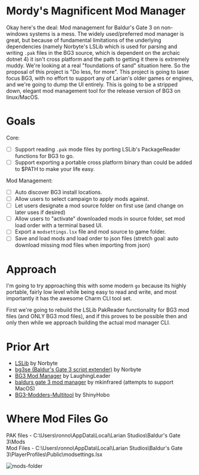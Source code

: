 # Mordy's Magnificent Mod Manager

Okay here's the deal: Mod management for Baldur's Gate 3 on non-windows systems is a mess. The widely used/preferred mod manager is great, but because of fundamental limitations of the underlying dependencies (namely Norbyte's LSLib which is used for parsing and writing `.pak` files in the BG3 source, which is dependent on the archaic dotnet 4) it isn't cross platform and the path to getting it there is extremely muddy. We're looking at a real "foundations of sand" situation here. So the proposal of this project is "Do less, for more". This project is going to laser focus BG3, with no effort to support any of Larian's older games or engines, and we're going to dump the UI entirely. This is going to be a stripped down, elegant mod management tool for the release version of BG3 on linux/MacOS.

# Goals

Core:

- [ ] Support reading `.pak` mode files by porting LSLib's PackageReader functions for BG3 to go.
- [ ] Support exporting a portable cross platform binary than could be added to $PATH to make your life easy.

Mod Management:

- [ ] Auto discover BG3 install locations.
- [ ] Allow users to select campaign to apply mods against.
- [ ] Let users designate a mod source folder on first use (and change on later uses if desired)
- [ ] Allow users to "activate" downloaded mods in source folder, set mod load order with a terminal based UI.
- [ ] Export a `modsettings.lsx` file and mod source to game folder.
- [ ] Save and load mods and load order to json files (stretch goal: auto download missing mod files when importing from json)

# Approach

I'm going to try approaching this with some modern `go` because its highly portable, fairly low level while being easy to read and write, and most importantly it has the awesome Charm CLI tool set.

First we're going to rebuild the LSLib PakReader functionality for BG3 mod files (and ONLY BG3 mod files), and if this proves to be possible then and only then while we approach building the actual mod manager CLI.

# Prior Art

- [LSLib](https://github.com/Norbyte/lslib) by Norbyte
- [bg3se (Baldur's Gate 3 script extender)](https://github.com/Norbyte/bg3se) by Norbyte
- [BG3 Mod Manager](https://github.com/LaughingLeader/BG3ModManager) by LaughingLeader
- [baldurs gate 3 mod manager](https://github.com/mkinfrared/baldurs-gate3-mod-manager) by mkinfrared (attempts to support MacOS)
- [BG3-Modders-Multitool](https://github.com/ShinyHobo/BG3-Modders-Multitool) by ShinyHobo

# Where Mod Files Go

PAK files - C:\Users\ronno\AppData\Local\Larian Studios\Baldur's Gate 3\Mods\
Mod Files - C:\Users\ronno\AppData\Local\Larian Studios\Baldur's Gate 3\PlayerProfiles\Public\modsettings.lsx

![mods-folder](https://github.com/ConnorMinielly/mordys-magnificent-mod-manager/assets/25215145/1daddc4b-7e54-453e-8302-d73be8f3ff4f)
